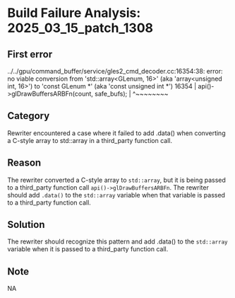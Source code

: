 # Build Failure Analysis: 2025_03_15_patch_1308

## First error

../../gpu/command_buffer/service/gles2_cmd_decoder.cc:16354:38: error: no viable conversion from 'std::array<GLenum, 16>' (aka 'array<unsigned int, 16>') to 'const GLenum *' (aka 'const unsigned int *')
 16354 |     api()->glDrawBuffersARBFn(count, safe_bufs);
       |                                      ^~~~~~~~~

## Category
Rewriter encountered a case where it failed to add .data() when converting a C-style array to std::array in a third_party function call.

## Reason
The rewriter converted a C-style array to `std::array`, but it is being passed to a third_party function call `api()->glDrawBuffersARBFn`. The rewriter should add `.data()` to the `std::array` variable when that variable is passed to a third_party function call.

## Solution
The rewriter should recognize this pattern and add .data() to the `std::array` variable when it is passed to a third_party function call.

## Note
NA